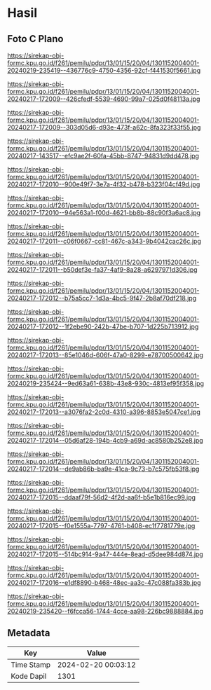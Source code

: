 # Hasil

## Foto C Plano

https://sirekap-obj-formc.kpu.go.id/f261/pemilu/pdpr/13/01/15/20/04/1301152004001-20240219-235419--436776c9-4750-4356-92cf-f441530f5661.jpg

https://sirekap-obj-formc.kpu.go.id/f261/pemilu/pdpr/13/01/15/20/04/1301152004001-20240217-172009--426cfedf-5539-4690-99a7-025d0f48113a.jpg

https://sirekap-obj-formc.kpu.go.id/f261/pemilu/pdpr/13/01/15/20/04/1301152004001-20240217-172009--303d05d6-d93e-473f-a62c-8fa323f33f55.jpg

https://sirekap-obj-formc.kpu.go.id/f261/pemilu/pdpr/13/01/15/20/04/1301152004001-20240217-143517--efc9ae2f-60fa-45bb-8747-94831d9dd478.jpg

https://sirekap-obj-formc.kpu.go.id/f261/pemilu/pdpr/13/01/15/20/04/1301152004001-20240217-172010--900e49f7-3e7a-4f32-b478-b323f04cf49d.jpg

https://sirekap-obj-formc.kpu.go.id/f261/pemilu/pdpr/13/01/15/20/04/1301152004001-20240217-172010--94e563a1-f00d-4621-bb8b-88c90f3a6ac8.jpg

https://sirekap-obj-formc.kpu.go.id/f261/pemilu/pdpr/13/01/15/20/04/1301152004001-20240217-172011--c06f0667-cc81-467c-a343-9b4042cac26c.jpg

https://sirekap-obj-formc.kpu.go.id/f261/pemilu/pdpr/13/01/15/20/04/1301152004001-20240217-172011--b50def3e-fa37-4af9-8a28-a6297971d306.jpg

https://sirekap-obj-formc.kpu.go.id/f261/pemilu/pdpr/13/01/15/20/04/1301152004001-20240217-172012--b75a5cc7-1d3a-4bc5-9f47-2b8af70df218.jpg

https://sirekap-obj-formc.kpu.go.id/f261/pemilu/pdpr/13/01/15/20/04/1301152004001-20240217-172012--1f2ebe90-242b-47be-b707-1d225b713912.jpg

https://sirekap-obj-formc.kpu.go.id/f261/pemilu/pdpr/13/01/15/20/04/1301152004001-20240217-172013--85e1046d-606f-47a0-8299-e78700500642.jpg

https://sirekap-obj-formc.kpu.go.id/f261/pemilu/pdpr/13/01/15/20/04/1301152004001-20240219-235424--9ed63a61-638b-43e8-930c-4813ef95f358.jpg

https://sirekap-obj-formc.kpu.go.id/f261/pemilu/pdpr/13/01/15/20/04/1301152004001-20240217-172013--a3076fa2-2c0d-4310-a396-8853e5047ce1.jpg

https://sirekap-obj-formc.kpu.go.id/f261/pemilu/pdpr/13/01/15/20/04/1301152004001-20240217-172014--05d6af28-194b-4cb9-a69d-ac8580b252e8.jpg

https://sirekap-obj-formc.kpu.go.id/f261/pemilu/pdpr/13/01/15/20/04/1301152004001-20240217-172014--de9ab86b-ba9e-41ca-9c73-b7c575fb53f8.jpg

https://sirekap-obj-formc.kpu.go.id/f261/pemilu/pdpr/13/01/15/20/04/1301152004001-20240217-172015--ddaaf79f-56d2-4f2d-aa6f-b5e1b816ec99.jpg

https://sirekap-obj-formc.kpu.go.id/f261/pemilu/pdpr/13/01/15/20/04/1301152004001-20240217-172015--f0e1555a-7797-4761-b408-ec1f7781779e.jpg

https://sirekap-obj-formc.kpu.go.id/f261/pemilu/pdpr/13/01/15/20/04/1301152004001-20240217-172015--514bc914-9a47-444e-8ead-d5dee984d874.jpg

https://sirekap-obj-formc.kpu.go.id/f261/pemilu/pdpr/13/01/15/20/04/1301152004001-20240217-172016--e1df8890-b468-48ec-aa3c-47c088fa383b.jpg

https://sirekap-obj-formc.kpu.go.id/f261/pemilu/pdpr/13/01/15/20/04/1301152004001-20240219-235420--f6fcca56-1744-4cce-aa98-226bc9888884.jpg


## Metadata

| Key        | Value               |
| ---------- | ------------------- |
| Time Stamp | 2024-02-20 00:03:12 |
| Kode Dapil | 1301                |



